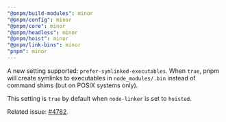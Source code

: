 ```yaml
---
"@pnpm/build-modules": minor
"@pnpm/config": minor
"@pnpm/core": minor
"@pnpm/headless": minor
"@pnpm/hoist": minor
"@pnpm/link-bins": minor
"pnpm": minor
---
```


A new setting supported: `prefer-symlinked-executables`. When `true`, pnpm will create symlinks to executables in
`node_modules/.bin` instead of command shims (but on POSIX systems only).

This setting is `true` by default when `node-linker` is set to `hoisted`.

Related issue: [#4782](https://github.com/pnpm/pnpm/issues/4782).
